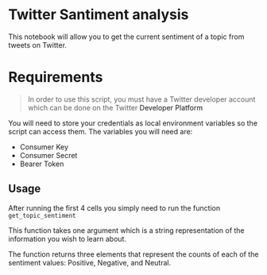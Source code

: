# Twitter Santiment analysis
This notebook will allow you to get the current sentiment of a topic from tweets on Twitter. 

# Requirements

> In order to use this script, you must have a Twitter developer account which can be done on the Twitter <a src="https://developer.twitter.com/en">Developer Platform</a>

You will need to store your credentials as local environment variables so the script can access them. The variables you will need are:

* Consumer Key
* Consumer Secret
* Bearer Token

## Usage

After running the first 4 cells you simply need to run the function `get_topic_sentiment`

This function takes one argument which is a string representation of the information you wish to learn about.

The function returns three elements that represent the counts of each of the sentiment values: Positive, Negative, and Neutral.